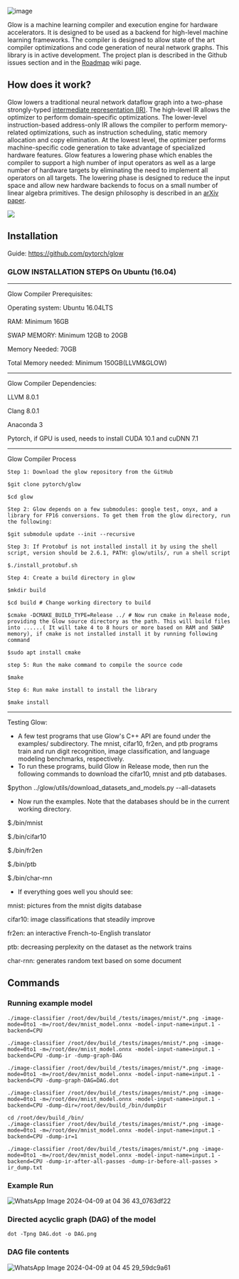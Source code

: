 ![image](https://github.com/srsapireddy/GLOW-Compiler/assets/32967087/6edc1317-98f6-4d23-b51e-5d543694b166)

Glow is a machine learning compiler and execution engine for hardware
accelerators.  It is designed to be used as a backend for high-level machine
learning frameworks.  The compiler is designed to allow state of the art
compiler optimizations and code generation of neural network graphs. This
library is in active development. The project plan is described in the Github
issues section and in the
[Roadmap](https://github.com/pytorch/glow/wiki/Glow-Roadmap) wiki page.

## How does it work?

Glow lowers a traditional neural network dataflow graph into a two-phase
strongly-typed [intermediate representation (IR)](./docs/IR.md). The high-level
IR allows the optimizer to perform domain-specific optimizations. The
lower-level instruction-based address-only IR allows the compiler to perform
memory-related optimizations, such as instruction scheduling, static memory
allocation and copy elimination. At the lowest level, the optimizer performs
machine-specific code generation to take advantage of specialized hardware
features. Glow features a lowering phase which enables the compiler to support a
high number of input operators as well as a large number of hardware targets by
eliminating the need to implement all operators on all targets. The lowering
phase is designed to reduce the input space and allow new hardware backends to
focus on a small number of linear algebra primitives.
The design philosophy is described in an [arXiv paper](https://arxiv.org/abs/1805.00907).

![](./docs/3LevelIR.png)

## Installation 
Guide: https://github.com/pytorch/glow

### GLOW INSTALLATION STEPS On Ubuntu (16.04)

--------------------------------------------------------------------------------------------------------------------------------------------

Glow Compiler Prerequisites:

Operating system: Ubuntu 16.04LTS

RAM: Minimum 16GB

SWAP MEMORY: Minimum 12GB to 20GB

Memory Needed: 70GB

Total Memory needed: Minimum 150GB(LLVM&GLOW)

------------------------------------------------------------------------------------------------------------------------------------------------

Glow Compiler Dependencies:

LLVM 8.0.1

Clang 8.0.1

Anaconda 3

Pytorch, if GPU is used, needs to install CUDA 10.1 and cuDNN 7.1

------------------------------------------------------------------------------------------------------------------------------------------------

Glow Compiler Process

```
Step 1: Download the glow repository from the GitHub

$git clone pytorch/glow

$cd glow

Step 2: Glow depends on a few submodules: google test, onyx, and a library for FP16 conversions. To get them from the glow directory, run the following:

$git submodule update --init --recursive

Step 3: If Protobuf is not installed install it by using the shell script, version should be 2.6.1, PATH: glow/utils/, run a shell script

$./install_protobuf.sh

Step 4: Create a build directory in glow

$mkdir build

$cd build # Change working directory to build

$cmake -DCMAKE_BUILD_TYPE=Release ../ # Now run cmake in Release mode, providing the Glow source directory as the path. This will build files into ......( It will take 4 to 8 hours or more based on RAM and SWAP memory), if cmake is not installed install it by running following command

$sudo apt install cmake

step 5: Run the make command to compile the source code

$make

Step 6: Run make install to install the library

$make install
```
-----------------------------------------------------------------------------------------------------------------------------------------------------

Testing Glow:

- A few test programs that use Glow's C++ API are found under the examples/ subdirectory. The mnist, cifar10, fr2en, and ptb programs train and run digit recognition, image classification, and language modeling benchmarks, respectively.
- To run these programs, build Glow in Release mode, then run the following commands to download the cifar10, mnist and ptb databases.

$python ../glow/utils/download_datasets_and_models.py --all-datasets

- Now run the examples. Note that the databases should be in the current working directory.

$./bin/mnist

$./bin/cifar10

$./bin/fr2en

$./bin/ptb

$./bin/char-rnn

- If everything goes well you should see:

mnist: pictures from the mnist digits database

cifar10: image classifications that steadily improve

fr2en: an interactive French-to-English translator

ptb: decreasing perplexity on the dataset as the network trains

char-rnn: generates random text based on some document

## Commands
### Running example model 
```
./image-classifier /root/dev/build_/tests/images/mnist/*.png -image-mode=0to1 -m=/root/dev/mnist_model.onnx -model-input-name=input.1 -backend=CPU

./image-classifier /root/dev/build_/tests/images/mnist/*.png -image-mode=0to1 -m=/root/dev/mnist_model.onnx -model-input-name=input.1 -backend=CPU -dump-ir -dump-graph-DAG

./image-classifier /root/dev/build_/tests/images/mnist/*.png -image-mode=0to1 -m=/root/dev/mnist_model.onnx -model-input-name=input.1 -backend=CPU -dump-graph-DAG=DAG.dot

./image-classifier /root/dev/build_/tests/images/mnist/*.png -image-mode=0to1 -m=/root/dev/mnist_model.onnx -model-input-name=input.1 -backend=CPU -dump-dir=/root/dev/build_/bin/dumpDir

cd /root/dev/build_/bin/
./image-classifier /root/dev/build_/tests/images/mnist/*.png -image-mode=0to1 -m=/root/dev/mnist_model.onnx -model-input-name=input.1 -backend=CPU -dump-ir=1

./image-classifier /root/dev/build_/tests/images/mnist/*.png -image-mode=0to1 -m=/root/dev/mnist_model.onnx -model-input-name=input.1 -backend=CPU -dump-ir-after-all-passes -dump-ir-before-all-passes > ir_dump.txt
```
### Example Run
![WhatsApp Image 2024-04-09 at 04 36 43_0763df22](https://github.com/srsapireddy/GLOW-Compiler/assets/32967087/768d7e92-72bf-4d63-b36b-58a55d219c58)


### Directed acyclic graph (DAG) of the model 
```
dot -Tpng DAG.dot -o DAG.png
```
### DAG file contents
![WhatsApp Image 2024-04-09 at 04 45 29_59dc9a61](https://github.com/srsapireddy/GLOW-Compiler/assets/32967087/6934fba0-b5bb-4a8b-901c-029b2541aadb)



